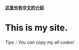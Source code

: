 <b><a href="README.md">这里也有中文的介绍</a></b>
# This is my site.

<h6>Tips：You can copy my all codes!</h6>
